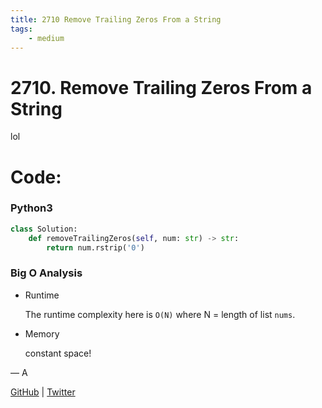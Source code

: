 ```yaml
---
title: 2710 Remove Trailing Zeros From a String
tags:
    - medium
---
```



# 2710. Remove Trailing Zeros From a String

lol

# Code:

### Python3

```python
class Solution:
    def removeTrailingZeros(self, num: str) -> str:
        return num.rstrip('0')
```

### Big O Analysis

- Runtime
    
    The runtime complexity here is `O(N)` where N = length of list `nums`. 
    
- Memory
    
    constant space!
    

— A

[GitHub](https://github.com/AtharvaKamble) | [Twitter](https://twitter.com/AtharvaKamble07)